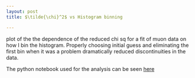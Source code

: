 ```yaml
---
layout: post
title: $\tilde{\chi}^2$ vs Histogram binning

---
```

plot of the the dependence of the reduced chi sq for a fit of muon data on how I bin the histogram. Properly choosing initial guess and eliminating the first bin when it was a problem dramatically reduced discontinuities in the data.

The python notebook used for the analysis can be seen [here](/files/Muon_Analysis.html)
             <script type="text/javascript">
                 Bokeh.$(function() {
                 var all_models = [{"type": "Grid", "attributes": {"doc": "c4ad9999-1f37-4aef-939d-8ae4d0ccb175", "dimension": 0, "ticker": {"type": "BasicTicker", "id": "f966a68c-2a48-4de2-9055-d745ec2182d7"}, "plot": {"type": "Plot", "id": "25a35608-0709-4976-ad05-44312ebbe954"}, "grid_line_width": {"value": 1}, "grid_line_color": {"value": "white"}, "id": "6fe2ae0f-e7ff-439c-92b4-9e7e8a9f6d6d", "tags": []}, "id": "6fe2ae0f-e7ff-439c-92b4-9e7e8a9f6d6d"}, {"type": "ToolEvents", "attributes": {"tags": [], "geometries": [], "doc": "c4ad9999-1f37-4aef-939d-8ae4d0ccb175", "id": "56cf1a70-4b53-4ddd-81e5-f9704fee8cf8"}, "id": "56cf1a70-4b53-4ddd-81e5-f9704fee8cf8"}, {"type": "PlotContext", "attributes": {"tags": [], "children": [{"type": "Plot", "id": "25a35608-0709-4976-ad05-44312ebbe954"}], "doc": "c4ad9999-1f37-4aef-939d-8ae4d0ccb175", "id": "66878439-40e0-4541-aa46-da3436d88fc9"}, "id": "66878439-40e0-4541-aa46-da3436d88fc9"}, {"type": "GlyphRenderer", "attributes": {"nonselection_glyph": null, "selection_glyph": null, "glyph": {"type": "X", "id": "740d505d-b113-4aa9-af2c-ecc589d5da04"}, "tags": [], "doc": "c4ad9999-1f37-4aef-939d-8ae4d0ccb175", "data_source": {"type": "ColumnDataSource", "id": "99879399-5424-4db5-ac64-c77dbfe16194"}, "id": "802230a7-d2b4-443a-a832-ef0c33b1b13f"}, "id": "802230a7-d2b4-443a-a832-ef0c33b1b13f"}, {"type": "Grid", "attributes": {"doc": "c4ad9999-1f37-4aef-939d-8ae4d0ccb175", "dimension": 1, "ticker": {"type": "BasicTicker", "id": "cace7a4d-e396-4967-b789-810f9410e3cf"}, "plot": {"type": "Plot", "id": "25a35608-0709-4976-ad05-44312ebbe954"}, "grid_line_width": {"value": 1}, "grid_line_color": {"value": "white"}, "id": "d9f1d7f4-88a1-4e63-ae02-f03228eb335b", "tags": []}, "id": "d9f1d7f4-88a1-4e63-ae02-f03228eb335b"}, {"type": "BasicTickFormatter", "attributes": {"doc": "c4ad9999-1f37-4aef-939d-8ae4d0ccb175", "id": "947a3938-0afc-481a-8d27-7bb74de8fade", "tags": []}, "id": "947a3938-0afc-481a-8d27-7bb74de8fade"}, {"type": "BasicTickFormatter", "attributes": {"doc": "c4ad9999-1f37-4aef-939d-8ae4d0ccb175", "id": "4761e9a1-42c8-42aa-8556-b08938f041bf", "tags": []}, "id": "4761e9a1-42c8-42aa-8556-b08938f041bf"}, {"type": "GlyphRenderer", "attributes": {"nonselection_glyph": null, "selection_glyph": null, "glyph": {"type": "Circle", "id": "8a67b7f7-f5f4-44f7-a66b-0cc5643e94e2"}, "tags": [], "doc": "c4ad9999-1f37-4aef-939d-8ae4d0ccb175", "data_source": {"type": "ColumnDataSource", "id": "115c60fe-93a1-40d6-acad-714bc78c0b6d"}, "id": "d58ef2c1-317f-47b6-acae-49697b70c2d9"}, "id": "d58ef2c1-317f-47b6-acae-49697b70c2d9"}, {"type": "DataRange1d", "attributes": {"callback": null, "tags": [], "renderers": [], "names": [], "doc": "c4ad9999-1f37-4aef-939d-8ae4d0ccb175", "id": "ac485abc-14b0-4aec-a378-beedfd02e690"}, "id": "ac485abc-14b0-4aec-a378-beedfd02e690"}, {"type": "BasicTicker", "attributes": {"mantissas": [2, 5, 10], "tags": [], "doc": "c4ad9999-1f37-4aef-939d-8ae4d0ccb175", "id": "cace7a4d-e396-4967-b789-810f9410e3cf"}, "id": "cace7a4d-e396-4967-b789-810f9410e3cf"}, {"type": "BoxZoomTool", "attributes": {"tags": [], "plot": {"type": "Plot", "id": "25a35608-0709-4976-ad05-44312ebbe954"}, "doc": "c4ad9999-1f37-4aef-939d-8ae4d0ccb175", "dimensions": ["width", "height"], "id": "452b662c-24f9-47e2-81bd-da71a38a128b"}, "id": "452b662c-24f9-47e2-81bd-da71a38a128b"}, {"type": "DataRange1d", "attributes": {"callback": null, "tags": [], "renderers": [], "names": [], "doc": "c4ad9999-1f37-4aef-939d-8ae4d0ccb175", "id": "5667730b-2c22-4e64-8f9f-34bfaf048908"}, "id": "5667730b-2c22-4e64-8f9f-34bfaf048908"}, {"type": "LinearAxis", "attributes": {"axis_label_text_font_size": {"value": "11.000000pt"}, "ticker": {"type": "BasicTicker", "id": "cace7a4d-e396-4967-b789-810f9410e3cf"}, "axis_label_text_font": "sans-serif", "id": "2d58bcd5-a525-45c2-b289-0e9642d1d91d", "axis_label": "Reduced ChiSq", "major_label_text_font": "sans-serif", "plot": {"type": "Plot", "id": "25a35608-0709-4976-ad05-44312ebbe954"}, "doc": "c4ad9999-1f37-4aef-939d-8ae4d0ccb175", "formatter": {"type": "BasicTickFormatter", "id": "4761e9a1-42c8-42aa-8556-b08938f041bf"}, "axis_label_text_font_style": "normal", "major_label_text_font_style": "normal", "major_label_text_font_size": {"value": "10.000000pt"}, "tags": []}, "id": "2d58bcd5-a525-45c2-b289-0e9642d1d91d"}, {"type": "HelpTool", "attributes": {"tags": [], "plot": {"type": "Plot", "id": "25a35608-0709-4976-ad05-44312ebbe954"}, "doc": "c4ad9999-1f37-4aef-939d-8ae4d0ccb175", "id": "54e5aa48-7813-4773-92e7-7ecf8d1e40bd"}, "id": "54e5aa48-7813-4773-92e7-7ecf8d1e40bd"}, {"type": "ColumnDataSource", "attributes": {"doc": "c4ad9999-1f37-4aef-939d-8ae4d0ccb175", "column_names": ["Series 0", "Series 1"], "data": {"Series 0": [10.0, 11.0, 12.0, 13.0, 14.0, 15.0, 16.0, 17.0, 18.0, 19.0, 20.0, 21.0, 22.0, 23.0, 24.0, 25.0, 26.0, 27.0, 28.0, 29.0, 30.0, 31.0, 32.0, 33.0, 34.0, 35.0, 36.0, 37.0, 38.0, 39.0, 40.0, 41.0, 42.0, 43.0, 44.0, 45.0, 46.0, 47.0, 48.0, 49.0, 50.0, 51.0, 52.0, 53.0, 54.0, 55.0, 56.0, 57.0, 58.0, 59.0, 60.0, 61.0, 62.0, 63.0, 64.0, 65.0, 66.0, 67.0, 68.0, 69.0, 70.0, 71.0, 72.0, 73.0, 74.0, 75.0, 76.0, 77.0, 78.0, 79.0, 80.0, 81.0, 82.0, 83.0, 84.0, 85.0, 86.0, 87.0, 88.0, 89.0, 90.0, 91.0, 92.0, 93.0, 94.0, 95.0, 96.0, 97.0, 98.0, 99.0, 100.0, 101.0, 102.0, 103.0, 104.0, 105.0, 106.0, 107.0, 108.0, 109.0, 110.0, 111.0, 112.0, 113.0, 114.0, 115.0, 116.0, 117.0, 118.0, 119.0, 120.0, 121.0, 122.0, 123.0, 124.0, 125.0, 126.0, 127.0, 128.0, 129.0, 130.0, 131.0, 132.0, 133.0, 134.0, 135.0, 136.0, 137.0, 138.0, 139.0, 140.0, 141.0, 142.0, 143.0, 144.0, 145.0, 146.0, 147.0, 148.0, 149.0, 150.0, 151.0, 152.0, 153.0, 154.0, 155.0, 156.0, 157.0, 158.0, 159.0, 160.0, 161.0, 162.0, 163.0, 164.0, 165.0, 166.0, 167.0, 168.0, 169.0, 170.0, 171.0, 172.0, 173.0, 174.0, 175.0, 176.0, 177.0, 178.0, 179.0, 180.0, 181.0, 182.0, 183.0, 184.0, 185.0, 186.0, 187.0, 188.0, 189.0, 190.0, 191.0, 192.0, 193.0, 194.0, 195.0, 196.0, 197.0, 198.0, 199.0], "Series 1": [0.6707162899434128, 0.6420911553362976, 1.0072989698972563, 0.46521783096327457, 1.214144560803673, 0.24435832371238544, 0.6486158461415154, 0.4904201786800336, 0.7373861865072528, 0.8183766703822786, 0.5034992751569503, 0.7026246852006961, 0.4583349978452418, 0.3926965241335245, 0.7106952786322788, 0.6066729776858347, 0.7140055403796272, 0.3629286963292504, 0.8917167650785024, 0.7548963703535514, 0.4906106178308163, 0.6167756332682514, 0.4866785790305167, 0.6493535568608262, 0.41106732993739287, 0.7048912324374853, 0.6132631661923358, 0.5858454859416532, 0.7390909861673558, 0.488668453423405, 0.5368847116094584, 0.7072774126744226, 0.6743416302936872, 0.6276533278026556, 0.5878580543803562, 0.664890641427225, 0.5754482771994989, 0.7419459947638409, 0.6689625673075906, 0.7378287641912524, 0.8272204776063424, 0.60997118045647, 0.6461816940711882, 0.6568817253275057, 0.874336495095926, 0.7102636740645774, 0.8528174133913162, 0.7599748417469064, 0.7036151515244143, 0.8069166692284208, 0.8154686616769306, 0.7452586878775274, 0.8557911937960145, 0.6210413087173489, 1.2190666624009965, 0.5599294149729985, 0.9136322775218562, 0.7099471175142563, 0.7266300595258164, 0.7967950556512394, 1.0127020457093772, 0.7524766476617026, 0.7060890498418311, 0.7714856250318644, 1.0451421223323007, 0.7299493153156438, 0.9238136794451626, 0.7459242811324331, 0.8531583090704791, 0.7855176820396604, 0.9656784354345997, 0.8384373375784601, 0.9902950049365933, 0.8842357770656699, 0.8239488415268446, 1.0294536494512063, 0.9361369497755252, 1.0450722555967709, 1.1563330625732415, 0.6203708816437019, 0.9135024476225296, 0.7730875924688377, 0.9886392890443175, 1.0271209367867415, 0.9196559642604655, 0.9949010252171251, 0.9628817337223756, 1.0469561267968335, 0.9612605018784581, 0.795835377057134, 0.8191250620883993, 0.808626767461526, 1.0262500276048478, 0.7162303081372736, 0.8227084700453906, 1.1427294405304977, 0.9576876616508507, 1.2794397879761878, 0.9264244458114683, 0.9162384448744382, 0.8642075743504682, 0.8358269766642258, 1.015788535971304, 1.0556260208426638, 0.8787679372507365, 0.9707516811629395, 1.2533893179220785, 0.9378490795498865, 1.0820950817676178, 0.8539976122988894, 1.1155340887523197, 1.0661285762048691, 1.039798721235717, 0.9146177966763683, 0.8304145285883607, 0.846864182833651, 0.9414845847871317, 0.7570388137192835, 1.19167742494887, 0.9403615319991916, 0.8198308680472488, 1.1071289494179153, 1.259118519363661, 1.1694681017188597, 1.024529881938658, 1.1771923400658415, 0.934408998829814, 1.22006689984726, 0.9953939527805353, 1.0323112468983076, 1.1641286720081414, 0.9332843827448908, 0.8431588308236049, 0.8292725075567096, 0.8552991262844042, 0.940670693963178, 1.0656400784250455, 1.0411919148911752, 1.132870218804027, 1.240910200025388, 1.05567312677552, 1.0122476630387247, 1.168308572826784, 1.0705670211465559, 1.2059312750801257, 1.5653221643508828, 1.0012501308605037, 1.0643184196528372, 1.0728068344780017, 0.9946289130098344, 1.2885450416174598, 0.8814657888519353, 1.0393111908722674, 0.9961136118150369, 0.9591326104928439, 1.1079714171592725, 0.902138646675907, 0.8193469670454342, 1.1569786929484227, 1.0181642595937574, 1.126563627323591, 1.0072087178143148, 0.9945450232545981, 1.2046218219724194, 1.2099804685037012, 1.1219114265338, 1.0442794158081175, 1.2606999312036962, 1.2119429046313575, 1.245169846791505, 1.1821539821758758, 1.1402845862392232, 1.3160957124504185, 1.2393780588623933, 1.258551649734338, 1.311241654658646, 1.2996062016851193, 1.164496382195483, 1.336107101137325, 1.2032447538189173, 1.08380074356766, 1.2368308234461842, 1.2039039162928036, 1.0024985537319502, 1.1225497957456074, 0.9659632770399929, 1.1268786746050503, 1.106057561498524, 1.0058729204838113, 0.9884459266830264]}, "tags": [], "callback": null, "selected": {"1d": {"indices": []}, "2d": {"indices": []}, "0d": {"indices": [], "flag": false}}, "id": "115c60fe-93a1-40d6-acad-714bc78c0b6d"}, "id": "115c60fe-93a1-40d6-acad-714bc78c0b6d"}, {"type": "LinearAxis", "attributes": {"axis_label_text_font_size": {"value": "11.000000pt"}, "ticker": {"type": "BasicTicker", "id": "f966a68c-2a48-4de2-9055-d745ec2182d7"}, "axis_label_text_font": "sans-serif", "id": "2668c989-c65c-4b2e-8661-22efebd4dbd9", "axis_label": "Number of Bins", "major_label_text_font": "sans-serif", "plot": {"type": "Plot", "id": "25a35608-0709-4976-ad05-44312ebbe954"}, "doc": "c4ad9999-1f37-4aef-939d-8ae4d0ccb175", "formatter": {"type": "BasicTickFormatter", "id": "947a3938-0afc-481a-8d27-7bb74de8fade"}, "axis_label_text_font_style": "normal", "major_label_text_font_style": "normal", "major_label_text_font_size": {"value": "10.000000pt"}, "tags": []}, "id": "2668c989-c65c-4b2e-8661-22efebd4dbd9"}, {"type": "ResetTool", "attributes": {"tags": [], "plot": {"type": "Plot", "id": "25a35608-0709-4976-ad05-44312ebbe954"}, "doc": "c4ad9999-1f37-4aef-939d-8ae4d0ccb175", "id": "a096e9ea-084f-448c-b158-ff2230d1b16a"}, "id": "a096e9ea-084f-448c-b158-ff2230d1b16a"}, {"type": "BasicTicker", "attributes": {"mantissas": [2, 5, 10], "tags": [], "doc": "c4ad9999-1f37-4aef-939d-8ae4d0ccb175", "id": "f966a68c-2a48-4de2-9055-d745ec2182d7"}, "id": "f966a68c-2a48-4de2-9055-d745ec2182d7"}, {"type": "ColumnDataSource", "attributes": {"doc": "c4ad9999-1f37-4aef-939d-8ae4d0ccb175", "column_names": ["name"], "data": {"name": "ax_end"}, "tags": [], "callback": null, "selected": {"1d": {"indices": []}, "2d": {"indices": []}, "0d": {"indices": [], "flag": false}}, "id": "99879399-5424-4db5-ac64-c77dbfe16194"}, "id": "99879399-5424-4db5-ac64-c77dbfe16194"}, {"type": "Circle", "attributes": {"line_alpha": {"value": 1.0}, "tags": [], "doc": "c4ad9999-1f37-4aef-939d-8ae4d0ccb175", "x": {"field": "Series 0"}, "line_color": {"value": "#000000"}, "fill_alpha": {"value": 1.0}, "fill_color": {"value": "#000000"}, "line_width": {"value": 0.0}, "y": {"field": "Series 1"}, "size": {"value": 7.0, "units": "screen"}, "id": "8a67b7f7-f5f4-44f7-a66b-0cc5643e94e2"}, "id": "8a67b7f7-f5f4-44f7-a66b-0cc5643e94e2"}, {"type": "WheelZoomTool", "attributes": {"tags": [], "plot": {"type": "Plot", "id": "25a35608-0709-4976-ad05-44312ebbe954"}, "doc": "c4ad9999-1f37-4aef-939d-8ae4d0ccb175", "dimensions": ["width", "height"], "id": "6e196816-1efd-4fa5-8a47-a2f28aac34fd"}, "id": "6e196816-1efd-4fa5-8a47-a2f28aac34fd"}, {"type": "Plot", "attributes": {"right": [], "tool_events": {"type": "ToolEvents", "id": "56cf1a70-4b53-4ddd-81e5-f9704fee8cf8"}, "extra_y_ranges": {}, "id": "25a35608-0709-4976-ad05-44312ebbe954", "doc": "c4ad9999-1f37-4aef-939d-8ae4d0ccb175", "x_range": {"type": "DataRange1d", "id": "ac485abc-14b0-4aec-a378-beedfd02e690"}, "left": [{"type": "LinearAxis", "id": "2d58bcd5-a525-45c2-b289-0e9642d1d91d"}], "background_fill": "#EAEAF2", "tags": [], "plot_width": 640, "below": [{"type": "LinearAxis", "id": "2668c989-c65c-4b2e-8661-22efebd4dbd9"}], "extra_x_ranges": {}, "y_range": {"type": "DataRange1d", "id": "5667730b-2c22-4e64-8f9f-34bfaf048908"}, "renderers": [{"type": "LinearAxis", "id": "2668c989-c65c-4b2e-8661-22efebd4dbd9"}, {"type": "Grid", "id": "6fe2ae0f-e7ff-439c-92b4-9e7e8a9f6d6d"}, {"type": "LinearAxis", "id": "2d58bcd5-a525-45c2-b289-0e9642d1d91d"}, {"type": "Grid", "id": "d9f1d7f4-88a1-4e63-ae02-f03228eb335b"}, {"type": "GlyphRenderer", "id": "802230a7-d2b4-443a-a832-ef0c33b1b13f"}, {"type": "GlyphRenderer", "id": "d58ef2c1-317f-47b6-acae-49697b70c2d9"}], "title": "", "above": [], "tools": [{"type": "PanTool", "id": "a07f3421-18e1-4c7e-87d9-ee8fdb1c0a2d"}, {"type": "WheelZoomTool", "id": "6e196816-1efd-4fa5-8a47-a2f28aac34fd"}, {"type": "BoxZoomTool", "id": "452b662c-24f9-47e2-81bd-da71a38a128b"}, {"type": "PreviewSaveTool", "id": "0fd2374d-2d70-4085-ac97-b0eda78ba98b"}, {"type": "ResizeTool", "id": "e2381769-0836-4c9e-aac3-512707127808"}, {"type": "ResetTool", "id": "a096e9ea-084f-448c-b158-ff2230d1b16a"}, {"type": "HelpTool", "id": "54e5aa48-7813-4773-92e7-7ecf8d1e40bd"}], "plot_height": 440}, "id": "25a35608-0709-4976-ad05-44312ebbe954"}, {"type": "ResizeTool", "attributes": {"tags": [], "plot": {"type": "Plot", "id": "25a35608-0709-4976-ad05-44312ebbe954"}, "doc": "c4ad9999-1f37-4aef-939d-8ae4d0ccb175", "id": "e2381769-0836-4c9e-aac3-512707127808"}, "id": "e2381769-0836-4c9e-aac3-512707127808"}, {"type": "PreviewSaveTool", "attributes": {"tags": [], "plot": {"type": "Plot", "id": "25a35608-0709-4976-ad05-44312ebbe954"}, "doc": "c4ad9999-1f37-4aef-939d-8ae4d0ccb175", "id": "0fd2374d-2d70-4085-ac97-b0eda78ba98b"}, "id": "0fd2374d-2d70-4085-ac97-b0eda78ba98b"}, {"type": "PanTool", "attributes": {"tags": [], "plot": {"type": "Plot", "id": "25a35608-0709-4976-ad05-44312ebbe954"}, "doc": "c4ad9999-1f37-4aef-939d-8ae4d0ccb175", "dimensions": ["width", "height"], "id": "a07f3421-18e1-4c7e-87d9-ee8fdb1c0a2d"}, "id": "a07f3421-18e1-4c7e-87d9-ee8fdb1c0a2d"}, {"type": "X", "attributes": {"doc": "c4ad9999-1f37-4aef-939d-8ae4d0ccb175", "id": "740d505d-b113-4aa9-af2c-ecc589d5da04", "tags": []}, "id": "740d505d-b113-4aa9-af2c-ecc589d5da04"}];
                 Bokeh.load_models(all_models);
                 var plots = [{'modeltype': 'PlotContext', 'modelid': '66878439-40e0-4541-aa46-da3436d88fc9', 'elementid': 'd22f30b2-43bb-4543-b732-7d387f2d017e'}];
                 for (idx in plots) {
                   var plot = plots[idx];
                   var model = Bokeh.Collections(plot.modeltype).get(plot.modelid);
                   Bokeh.logger.info('Realizing plot:')
                   Bokeh.logger.info(' - modeltype: ' + plot.modeltype);
                   Bokeh.logger.info(' - modelid: ' + plot.modelid);
                   Bokeh.logger.info(' - elementid: ' + plot.elementid);
                   var view = new model.default_view({
                     model: model,
                     el: '#' + plot.elementid
                   });
                   Bokeh.index[plot.modelid] = view;
                 }
             });
             </script>

<div class="plotdiv" id="d22f30b2-43bb-4543-b732-7d387f2d017e"></div>
